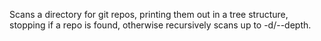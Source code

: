 Scans a directory for git repos, printing them out in a tree structure, stopping if a repo is found, otherwise recursively scans up to -d/--depth.
